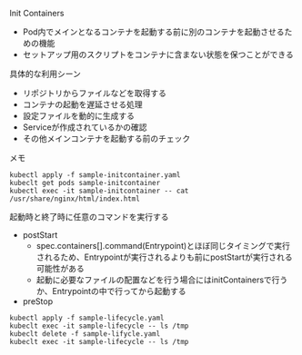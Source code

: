 Init Containers
- Pod内でメインとなるコンテナを起動する前に別のコンテナを起動させるための機能
- セットアップ用のスクリプトをコンテナに含まない状態を保つことができる

具体的な利用シーン
- リポジトリからファイルなどを取得する
- コンテナの起動を遅延させる処理
- 設定ファイルを動的に生成する
- Serviceが作成されているかの確認
- その他メインコンテナを起動する前のチェック

メモ

```
kubectl apply -f sample-initcontainer.yaml
kubeclt get pods sample-initcontainer
kubectl exec -it sample-initcontainer -- cat /usr/share/nginx/html/index.html
```

起動時と終了時に任意のコマンドを実行する
- postStart
  - spec.containers[].command(Entrypoint)とほぼ同じタイミングで実行されるため、Entrypointが実行されるよりも前にpostStartが実行される可能性がある
  - 起動に必要なファイルの配置などを行う場合にはinitContainersで行うか、Entrypointの中で行ってから起動する
- preStop

```
kubectl apply -f sample-lifecycle.yaml
kubeclt exec -it sample-lifecycle -- ls /tmp
kubeclt delete -f sample-lifycle.yaml
kubeclt exec -it sample-lifecycle -- ls /tmp
```
